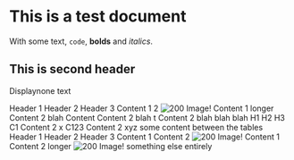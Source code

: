# This is a test document

With some text, `code`, **bolds** and _italics_.

## This is second header

Displaynone text

Header 1 Header 2 Header 3
Content 1 2 ![200](http://lorempixel.com/200/200) Image!
Content 1 longer Content 2 blah
Content  Content 2 blah
t  Content 2 blah blah blah
H1 H2 H3
C1 Content 2 x
C123 Content 2 xyz
some content between the tables
Header 1 Header 2 Header 3
Content 1 Content 2 ![200](http://lorempixel.com/200/200) Image!
Content 1 Content 2 longer ![200](http://lorempixel.com/200/200) Image!
something else entirely

